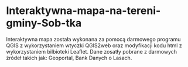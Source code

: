 # Interaktywna-mapa-na-tereni-gminy-Sob-tka
Interaktywna mapa została wykonana za pomocą darmowego programu QGIS z wykorzystaniem wtyczki QGIS2web oraz modyfikacji kodu html z wykorzystaniem bilbioteki Leaflet. Dane zosatły pobrane z darmowych źródeł takich jak: Geoportal, Bank Danych o Lasach.

